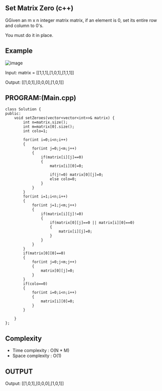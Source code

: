 ## Set Matrix Zero (c++)

GGiven an m x n integer matrix matrix, if an element is 0, set its entire row and column to 0's.

You must do it in place.
## Example
![image](https://github.com/user-attachments/assets/0e24b524-cf34-4748-9723-0323dc0e1267)

Input: matrix = [[1,1,1],[1,0,1],[1,1,1]]

Output: [[1,0,1],[0,0,0],[1,0,1]]

## PROGRAM:(Main.cpp)
```
class Solution {
public:
    void setZeroes(vector<vector<int>>& matrix) {
        int n=matrix.size();
        int m=matrix[0].size();
        int colo=1;

        for(int i=0;i<n;i++)
        {
            for(int j=0;j<m;j++)
            {
                if(matrix[i][j]==0)
                {
                    matrix[i][0]=0;

                    if(j!=0) matrix[0][j]=0;
                    else colo=0;
                }
            }
        }
        for(int i=1;i<n;i++)
        {
            for(int j=1;j<m;j++)
            {
                if(matrix[i][j]!=0)
                {
                    if(matrix[0][j]==0 || matrix[i][0]==0)
                    {
                        matrix[i][j]=0;
                    }
                }
            }
        }
        if(matrix[0][0]==0)
        {
            for(int j=0;j<m;j++)
            {
                matrix[0][j]=0;
            }
        }
        if(colo==0)
        {
            for(int i=0;i<n;i++)
            {
                matrix[i][0]=0;
            }
        }
        
    }
};
```
## Complexity
- Time complexity : O(N * M)
- Space complexity : O(1)

## OUTPUT
Output: [[1,0,1],[0,0,0],[1,0,1]]
